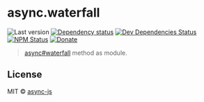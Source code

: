 # async.waterfall

![Last version](https://img.shields.io/github/tag/async-js/async.waterfall.svg?style=flat-square)
[![Dependency status](http://img.shields.io/david/async-js/async.waterfall.svg?style=flat-square)](https://david-dm.org/async-js/async.waterfall)
[![Dev Dependencies Status](http://img.shields.io/david/dev/async-js/async.waterfall.svg?style=flat-square)](https://david-dm.org/async-js/async.waterfall#info=devDependencies)
[![NPM Status](http://img.shields.io/npm/dm/async.waterfall.svg?style=flat-square)](https://www.npmjs.org/package/async.waterfall)
[![Donate](https://img.shields.io/badge/donate-paypal-blue.svg?style=flat-square)](https://paypal.me/kikobeats)

> [async#waterfall](https://github.com/async-js/async#async.waterfall) method as module.

## License

MIT © [async-js](https://github.com/async-js)
